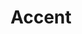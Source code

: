 ---
codehost: https://github.com/mirego/accent
logohandle: accentreviews
sort: accent
title: Accent
website: https://www.accent.reviews/
---